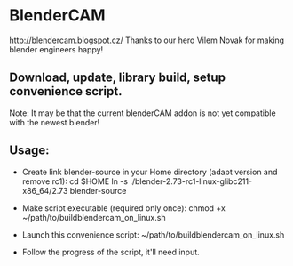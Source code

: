 BlenderCAM
=====
http://blendercam.blogspot.cz/
Thanks to our hero Vilem Novak for making blender engineers happy! 

Download, update, library build, setup convenience script.
-----

Note: It may be that the current blenderCAM addon is not yet compatible with the newest blender!


Usage:
---

* Create link blender-source in your Home directory (adapt version and remove rc1):
    cd $HOME
    ln -s ./blender-2.73-rc1-linux-glibc211-x86_64/2.73 blender-source
* Make script executable (required only once):
    chmod +x ~/path/to/buildblendercam_on_linux.sh
* Launch this convenience script:
    ~/path/to/buildblendercam_on_linux.sh


* Follow the progress of the script, it'll need input.
